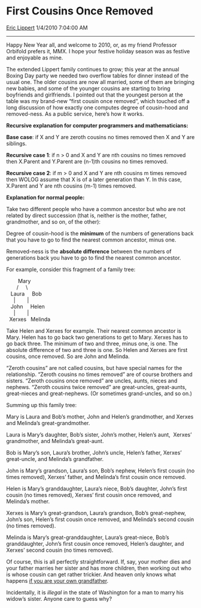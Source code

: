 # First Cousins Once Removed

[Eric Lippert](https://social.msdn.microsoft.com/profile/Eric%20Lippert) 1/4/2010 7:04:00 AM

-----

Happy New Year all, and welcome to 2010, or, as my friend Professor Orbifold prefers it, MMX. I hope your festive holiday season was as festive and enjoyable as mine.

The extended Lippert family continues to grow; this year at the annual Boxing Day party we needed two overflow tables for dinner instead of the usual one. The older cousins are now all married, some of them are bringing new babies, and some of the younger cousins are starting to bring boyfriends and girlfriends. I pointed out that the youngest person at the table was my brand-new “first cousin once removed”, which touched off a long discussion of how exactly one computes degree of cousin-hood and removed-ness. As a public service, here’s how it works.

**Recursive explanation for computer programmers and mathematicians:**

**Base case**: if X and Y are zeroth cousins no times removed then X and Y are siblings.

**Recursive case 1**: if n \> 0 and X and Y are nth cousins no times removed then X.Parent and Y.Parent are (n-1)th cousins no times removed.

**Recursive case 2**: if m \> 0 and X and Y are nth cousins m times removed then WOLOG assume that X is of a later generation than Y. In this case, X.Parent and Y are nth cousins (m-1) times removed.

**Explanation for normal people:**

Take two different people who have a common ancestor but who are not related by direct succession (that is, neither is the mother, father, grandmother, and so on, of the other):

Degree of cousin-hood is the **minimum** of the numbers of generations back that you have to go to find the nearest common ancestor, minus one.

Removed-ness is the **absolute difference** between the numbers of generations back you have to go to find the nearest common ancestor.

For example, consider this fragment of a family tree:

 

        Mary  
       /     \\  
   Laura     Bob  
     |        |  
   John     Helen  
     |        |  
  Xerxes   Melinda

Take Helen and Xerxes for example. Their nearest common ancestor is Mary. Helen has to go back two generations to get to Mary. Xerxes has to go back three. The minimum of two and three, minus one, is one. The absolute difference of two and three is one. So Helen and Xerxes are first cousins, once removed. So are John and Melinda.

“Zeroth cousins” are not called cousins, but have special names for the relationship. “Zeroth cousins no times removed” are of course brothers and sisters. “Zeroth cousins once removed” are uncles, aunts, nieces and nephews. “Zeroth cousins twice removed” are great-uncles, great-aunts, great-nieces and great-nephews. (Or sometimes grand-uncles, and so on.)

Summing up this family tree:

Mary is Laura and Bob’s mother, John and Helen’s grandmother, and Xerxes and Melinda’s great-grandmother.

Laura is Mary’s daughter, Bob’s sister, John’s mother, Helen’s aunt,  Xerxes’ grandmother, and Melinda’s great-aunt.

Bob is Mary’s son, Laura’s brother, John’s uncle, Helen’s father, Xerxes’ great-uncle, and Melinda’s grandfather.

John is Mary’s grandson, Laura’s son, Bob’s nephew, Helen’s first cousin (no times removed), Xerxes’ father, and Melinda’s first cousin once removed.

Helen is Mary’s granddaughter, Laura’s niece, Bob’s daughter, John’s first cousin (no times removed), Xerxes’ first cousin once removed, and Melinda’s mother.

Xerxes is Mary’s great-grandson, Laura’s grandson, Bob’s great-nephew, John’s son, Helen’s first cousin once removed, and Melinda’s second cousin (no times removed).

Melinda is Mary’s great-granddaughter, Laura’s great-niece, Bob’s granddaughter, John’s first cousin once removed, Helen’s daughter, and Xerxes’ second cousin (no times removed).

Of course, this is all perfectly straightforward. If, say, your mother dies and your father marries her sister and has more children, then working out who is whose cousin can get rather trickier. And heaven only knows what happens [if you are your own grandfather](https://www.youtube.com/watch?v=eYlJH81dSiw&feature=fvw).

Incidentally, it is *illegal* in the state of Washington for a man to marry his widow’s sister. Anyone care to guess why?

